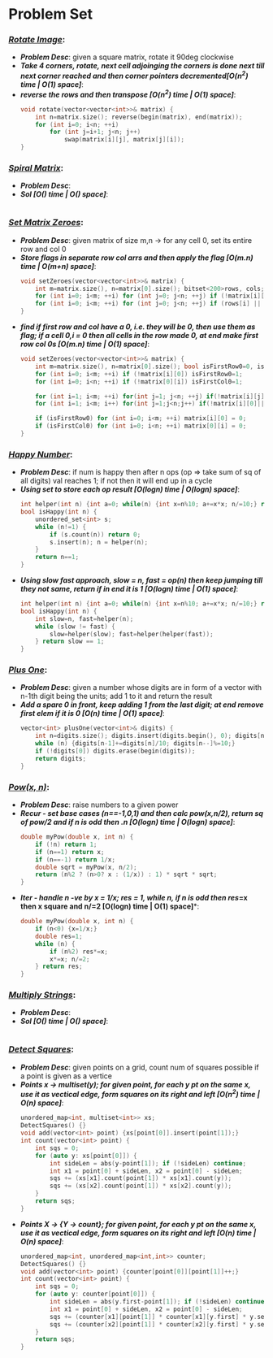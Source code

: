 # Problem Set

### ***[Rotate Image](https://leetcode.com/problems/rotate-image/)***:
- ***Problem Desc***: given a square matrix, rotate it 90deg clockwise
- ***Take 4 corners, rotate, next cell adjoinging the corners is done next till next corner reached and then corner pointers decremented[O(n<sup>2</sup>) time | O(1) space]***:
- ***reverse the rows and then transpose [O(n<sup>2</sup>) time | O(1) space]***:
  ```cpp
  void rotate(vector<vector<int>>& matrix) {
      int n=matrix.size(); reverse(begin(matrix), end(matrix));
      for (int i=0; i<n; ++i)
          for (int j=i+1; j<n; j++)
              swap(matrix[i][j], matrix[j][i]);
  }
  ```

### ***[Spiral Matrix](https://leetcode.com/problems/spiral-matrix/)***:
- ***Problem Desc***:
- ***Sol [O() time | O() space]***:
  ```cpp
  ```

### ***[Set Matrix Zeroes](https://leetcode.com/problems/set-matrix-zeroes/)***:
- ***Problem Desc***: given matrix of size m,n -> for any cell 0, set its entire row and col 0
- ***Store flags in separate row col arrs and then apply the flag [O(m.n) time | O(m+n) space]***:
  ```cpp
  void setZeroes(vector<vector<int>>& matrix) {
      int m=matrix.size(), n=matrix[0].size(); bitset<200>rows, cols;
      for (int i=0; i<m; ++i) for (int j=0; j<n; ++j) if (!matrix[i][j]) {rows[i]=1; cols[j]=1;}
      for (int i=0; i<m; ++i) for (int j=0; j<n; ++j) if (rows[i] || cols[j]) matrix[i][j] = 0;
  }
  ```
- ***find if first row and col have a 0, i.e. they will be 0, then use them as flag; if a cell 0,i = 0 then all cells in the row made 0, at end make first row col 0s [O(m.n) time | O(1) space]***:
  ```cpp
  void setZeroes(vector<vector<int>>& matrix) {
      int m=matrix.size(), n=matrix[0].size(); bool isFirstRow0=0, isFirstCol0=0;
      for (int i=0; i<m; ++i) if (!matrix[i][0]) isFirstRow0=1;
      for (int i=0; i<n; ++i) if (!matrix[0][i]) isFirstCol0=1;

      for (int i=1; i<m; ++i) for(int j=1; j<n; ++j) if(!matrix[i][j]) matrix[0][j]=matrix[i][0]=0;
      for (int i=1; i<m; i++) for(int j=1;j<n;j++) if(!matrix[i][0]||!matrix[0][j]) matrix[i][j]=0;

      if (isFirstRow0) for (int i=0; i<m; ++i) matrix[i][0] = 0;
      if (isFirstCol0) for (int i=0; i<n; ++i) matrix[0][i] = 0;
  }
  ```

### ***[Happy Number](https://leetcode.com/problems/happy-number/)***:
- ***Problem Desc***: if num is happy then after n ops (op => take sum of sq of all digits) val reaches 1; if not then it will end up in a cycle
- ***Using set to store each op result [O(logn) time | O(logn) space]***:
  ```cpp
  int helper(int n) {int a=0; while(n) {int x=n%10; a+=x*x; n/=10;} return a;}
  bool isHappy(int n) {
      unordered_set<int> s;
      while (n!=1) {
          if (s.count(n)) return 0;
          s.insert(n); n = helper(n);
      }
      return n==1;
  }
  ```
- ***Using slow fast approach, slow = n, fast = op(n) then keep jumping till they not same, return if in end it is 1 [O(logn) time | O(1) space]***:
  ```cpp
  int helper(int n) {int a=0; while(n) {int x=n%10; a+=x*x; n/=10;} return a;}
  bool isHappy(int n) {
      int slow=n, fast=helper(n);
      while (slow != fast) {
          slow=helper(slow); fast=helper(helper(fast));
      } return slow == 1;
  }
  ```

### ***[Plus One](https://leetcode.com/problems/plus-one/)***:
- ***Problem Desc***: given a number whose digits are in form of a vector with n-1th digit being the units; add 1 to it and return the result 
- ***Add a spare 0 in front, keep adding 1 from the last digit; at end remove first elem if it is 0 [O(n) time | O(1) space]***:
  ```cpp
  vector<int> plusOne(vector<int>& digits) {
      int n=digits.size(); digits.insert(digits.begin(), 0); digits[n]+=1;
      while (n) {digits[n-1]+=digits[n]/10; digits[n--]%=10;}
      if (!digits[0]) digits.erase(begin(digits));
      return digits;
  }
  ```

### ***[Pow(x, n)](https://leetcode.com/problems/powx-n/)***:
- ***Problem Desc***: raise numbers to a given power 
- ***Recur - set base cases (n==-1,0,1) and then calc pow(x,n/2), return sq of pow/2 and if n is odd then .n [O(logn) time | O(logn) space]***:
  ```cpp
  double myPow(double x, int n) {
      if (!n) return 1;
      if (n==1) return x;
      if (n==-1) return 1/x;
      double sqrt = myPow(x, n/2);
      return (n%2 ? (n>0? x : (1/x)) : 1) * sqrt * sqrt;
  }
  ```
- ***Iter - handle n -ve by x = 1/x; res = 1, while n, if n is odd then res*=x then x square and n/=2 [O(logn) time | O(1) space]***:
  ```cpp
  double myPow(double x, int n) {
      if (n<0) {x=1/x;}
      double res=1;
      while (n) {
          if (n%2) res*=x;
          x*=x; n/=2;
      } return res;
  }
  ```

### ***[Multiply Strings](https://leetcode.com/problems/multiply-strings/)***:
- ***Problem Desc***:
- ***Sol [O() time | O() space]***:
  ```cpp
  ```

### ***[Detect Squares](https://leetcode.com/problems/detect-squares/)***:
- ***Problem Desc***: given points on a grid, count num of squares possible if a point is given as a vertice
- ***Points x -> multiset(y); for given point, for each y pt on the same x, use it as vectical edge, form squares on its right and left [O(n<sup>2</sup>) time | O(n) space]***:
  ```cpp
  unordered_map<int, multiset<int>> xs; 
  DetectSquares() {}
  void add(vector<int> point) {xs[point[0]].insert(point[1]);}
  int count(vector<int> point) {
      int sqs = 0;
      for (auto y: xs[point[0]]) {
          int sideLen = abs(y-point[1]); if (!sideLen) continue;
          int x1 = point[0] + sideLen, x2 = point[0] - sideLen;
          sqs += (xs[x1].count(point[1]) * xs[x1].count(y));
          sqs += (xs[x2].count(point[1]) * xs[x2].count(y));
      }
      return sqs;
  }
  ```
- ***Points X -> {Y -> count}; for given point, for each y pt on the same x, use it as vectical edge, form squares on its right and left [O(n) time | O(n) space]***:
  ```cpp
  unordered_map<int, unordered_map<int,int>> counter; 
  DetectSquares() {}
  void add(vector<int> point) {counter[point[0]][point[1]]++;}
  int count(vector<int> point) {
      int sqs = 0;
      for (auto y: counter[point[0]]) {
          int sideLen = abs(y.first-point[1]); if (!sideLen) continue;
          int x1 = point[0] + sideLen, x2 = point[0] - sideLen;
          sqs += (counter[x1][point[1]] * counter[x1][y.first] * y.second);
          sqs += (counter[x2][point[1]] * counter[x2][y.first] * y.second);
      }
      return sqs;
  }
  ```
